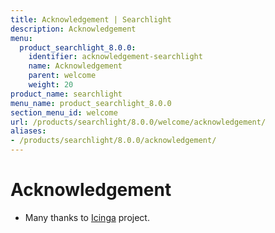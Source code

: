 ```yaml
---
title: Acknowledgement | Searchlight
description: Acknowledgement
menu:
  product_searchlight_8.0.0:
    identifier: acknowledgement-searchlight
    name: Acknowledgement
    parent: welcome
    weight: 20
product_name: searchlight
menu_name: product_searchlight_8.0.0
section_menu_id: welcome
url: /products/searchlight/8.0.0/welcome/acknowledgement/
aliases:
- /products/searchlight/8.0.0/acknowledgement/
---
```


# Acknowledgement
 - Many thanks to [Icinga](https://www.icinga.com/) project.
